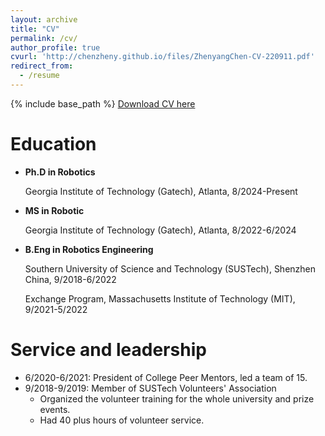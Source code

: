 ```yaml
---
layout: archive
title: "CV"
permalink: /cv/
author_profile: true
cvurl: 'http://chenzheny.github.io/files/ZhenyangChen-CV-220911.pdf'
redirect_from:
  - /resume
---
```


{% include base_path %}
[Download CV here](http://chenzheny.github.io/files/ZhenyangChen-CV-220911.pdf)

Education
======
* **Ph.D in Robotics**
  
  Georgia Institute of Technology (Gatech), Atlanta, 8/2024-Present

* **MS in Robotic**
  
  Georgia Institute of Technology (Gatech), Atlanta, 8/2022-6/2024

* **B.Eng in Robotics Engineering**
  
  Southern University of Science and Technology (SUSTech), Shenzhen China, 9/2018-6/2022
  
  Exchange Program, Massachusetts Institute of Technology (MIT), 9/2021-5/2022
  
Service and leadership
======
* 6/2020-6/2021: President of College Peer Mentors, led a team of 15.
* 9/2018-9/2019: Member of SUSTech Volunteers' Association
  * Organized the volunteer training for the whole university and prize events.
  * Had 40 plus hours of volunteer service.
